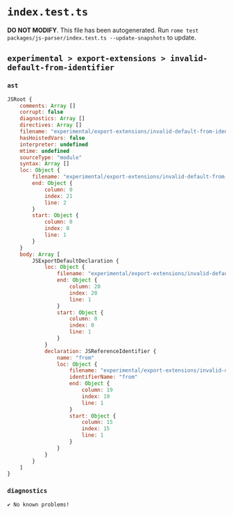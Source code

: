 # `index.test.ts`

**DO NOT MODIFY**. This file has been autogenerated. Run `rome test packages/js-parser/index.test.ts --update-snapshots` to update.

## `experimental > export-extensions > invalid-default-from-identifier`

### `ast`

```javascript
JSRoot {
	comments: Array []
	corrupt: false
	diagnostics: Array []
	directives: Array []
	filename: "experimental/export-extensions/invalid-default-from-identifier/input.js"
	hasHoistedVars: false
	interpreter: undefined
	mtime: undefined
	sourceType: "module"
	syntax: Array []
	loc: Object {
		filename: "experimental/export-extensions/invalid-default-from-identifier/input.js"
		end: Object {
			column: 0
			index: 21
			line: 2
		}
		start: Object {
			column: 0
			index: 0
			line: 1
		}
	}
	body: Array [
		JSExportDefaultDeclaration {
			loc: Object {
				filename: "experimental/export-extensions/invalid-default-from-identifier/input.js"
				end: Object {
					column: 20
					index: 20
					line: 1
				}
				start: Object {
					column: 0
					index: 0
					line: 1
				}
			}
			declaration: JSReferenceIdentifier {
				name: "from"
				loc: Object {
					filename: "experimental/export-extensions/invalid-default-from-identifier/input.js"
					identifierName: "from"
					end: Object {
						column: 19
						index: 19
						line: 1
					}
					start: Object {
						column: 15
						index: 15
						line: 1
					}
				}
			}
		}
	]
}
```

### `diagnostics`

```
✔ No known problems!

```
